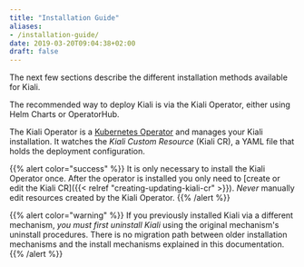 ```yaml
---
title: "Installation Guide"
aliases:
- /installation-guide/
date: 2019-03-20T09:04:38+02:00
draft: false
---
```


The next few sections describe the different installation methods available for Kiali.

The recommended way to deploy Kiali is via the Kiali Operator, either using Helm Charts or OperatorHub.

The Kiali Operator is a [Kubernetes Operator](https://coreos.com/operators/)
and manages your Kiali installation. It watches the _Kiali Custom Resource_
(Kiali CR), a YAML file that holds the deployment configuration.

{{% alert color="success" %}}
It is only necessary to install the Kiali Operator once. After the
operator is installed you only need to [create or edit the Kiali CR]({{< relref "creating-updating-kiali-cr" >}}). *Never* manually
edit resources created by the Kiali Operator.
{{% /alert %}}

{{% alert color="warning" %}}
If you previously installed Kiali via a different mechanism, *you
must first uninstall Kiali* using the original mechanism's uninstall procedures.
There is no migration path between older installation mechanisms and the
install mechanisms explained in this documentation.
{{% /alert %}}

